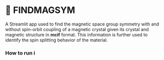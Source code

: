 # 🎈 FINDMAGSYM

A Streamlit app used to find the magnetic space group symmetry with and without spin-orbit coupling of a magnetic crystal given its crystal and magnetic structure in **mcif** format. This information is further used to identify the spin splitting behavior of the material.

### How to run i
